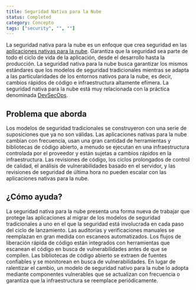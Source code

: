 ```yaml
---
title: Seguridad Nativa para la Nube
status: Completed
category: Concepto
tags: ["security", "", ""]
---
```


La seguridad nativa para la nube es un enfoque que crea seguridad en las [aplicaciones nativas para la nube](/es/cloud-native-apps/).
Garantiza que la seguridad sea parte de todo el ciclo de vida de la aplicación, desde el desarrollo hasta la producción.
La seguridad nativa para la nube busca garantizar los mismos estándares que los modelos de seguridad tradicionales
mientras se adapta a las particularidades de los entornos nativos para la nube,
es decir, cambios rápidos de código e infraestructura altamente efímera.
La seguridad nativa para la nube está muy relacionada con la práctica denominada [DevSecOps](/es/devsecops/).

## Problema que aborda

Los modelos de seguridad tradicionales se construyeron con una serie de suposiciones que ya no son válidas.
Las aplicaciones nativas para la nube cambian con frecuencia, usan una gran cantidad de herramientas y bibliotecas de código abierto,
a menudo se ejecutan en una infraestructura controlada por el proveedor y están sujetas a cambios rápidos en la infraestructura.
Las revisiones de código, los ciclos prolongados de control de calidad, el análisis de vulnerabilidades basado en el servidor,
y las revisiones de seguridad de última hora no pueden escalar con las aplicaciones nativas para la nube.

## ¿Cómo ayuda?

La seguridad nativa para la nube presenta una forma nueva de trabajar que protege las aplicaciones
al migrar de los modelos de seguridad tradicionales a uno en el que la seguridad está involucrada en cada paso del ciclo de lanzamiento.
Las auditorías y verificaciones manuales se reemplazan en gran medida con escaneos automatizados.
Los flujos de liberación rápida de código están integrados con herramientas que escanean el código en busca de vulnerabilidades antes de que se compilen.
Las bibliotecas de código abierto se extraen de fuentes confiables y se monitorean en busca de vulnerabilidades.
En lugar de ralentizar el cambio, un modelo de seguridad nativo para la nube lo adopta
mediante componentes vulnerables que se actualizan con frecuencia o garantiza que la infraestructura se reemplace periódicamente.
